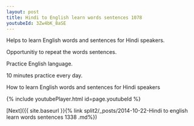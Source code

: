 ```yaml
---
layout: post
title: Hindi to English learn words sentences 1078 
youtubeId: 3Zw4bK_8aSE
---
```

 
 
Helps to learn English words and sentences for Hindi speakers.

Opportunitiy to repeat the words sentences. 

Practice English language. 
 
10 minutes practice every day. 
 
How to learn English words and sentences for Hindi speakers 
 
{% include youtubePlayer.html id=page.youtubeId %}
 
 
[Next]({{ site.baseurl }}{% link  split2/_posts/2014-10-22-Hindi to english learn words sentences 1338 .md%})
 
